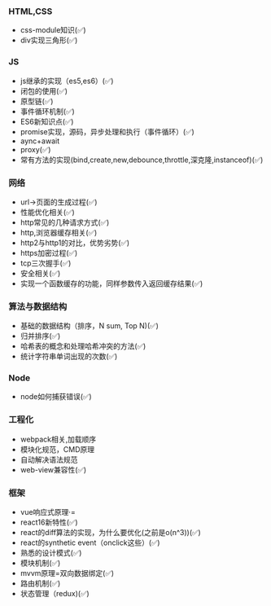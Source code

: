 
### HTML,CSS

- css-module知识(✅)
- div实现三角形(✅)

### JS

- js继承的实现（es5,es6）(✅)
- 闭包的使用(✅)
- 原型链(✅)
- 事件循环机制(✅)
- ES6新知识点(✅)
- promise实现，源码，异步处理和执行（事件循环）(✅)
- aync+await
- proxy(✅)
- 常有方法的实现(bind,create,new,debounce,throttle,深克隆,instanceof)(✅)

### 网络

- url->页面的生成过程(✅)
- 性能优化相关(✅)
- http常见的几种请求方式(✅)
- http,浏览器缓存相关(✅)
- http2与http1的对比，优势劣势(✅)
- https加密过程(✅)
- tcp三次握手(✅)
- 安全相关(✅)
- 实现一个函数缓存的功能，同样参数传入返回缓存结果(✅)

### 算法与数据结构

- 基础的数据结构（排序，N sum, Top N)(✅)
- 归并排序(✅)
- 哈希表的概念和处理哈希冲突的方法(✅)
- 统计字符串单词出现的次数(✅)

### Node

- node如何捕获错误(✅)

### 工程化

- webpack相关,加载顺序
- 模块化规范，CMD原理
- 自动解决语法规范
- web-view兼容性(✅)
  
### 框架

- vue响应式原理·=
- react16新特性(✅)
- react的diff算法的实现，为什么要优化(之前是o(n^3))(✅)
- react的synthetic event（onclick这些）(✅)
- 熟悉的设计模式(✅)
- 模块机制(✅)
- mvvm原理=双向数据绑定(✅)
- 路由机制(✅)
- 状态管理（redux)(✅)
